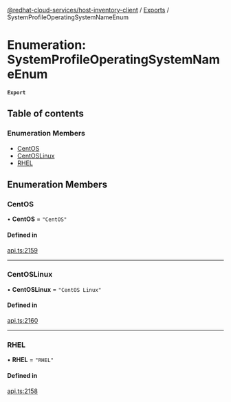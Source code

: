 [@redhat-cloud-services/host-inventory-client](../README.md) / [Exports](../modules.md) / SystemProfileOperatingSystemNameEnum

# Enumeration: SystemProfileOperatingSystemNameEnum

**`Export`**

## Table of contents

### Enumeration Members

- [CentOS](SystemProfileOperatingSystemNameEnum.md#centos)
- [CentOSLinux](SystemProfileOperatingSystemNameEnum.md#centoslinux)
- [RHEL](SystemProfileOperatingSystemNameEnum.md#rhel)

## Enumeration Members

### CentOS

• **CentOS** = ``"CentOS"``

#### Defined in

[api.ts:2159](https://github.com/RedHatInsights/javascript-clients/blob/master/packages/host-inventory/api.ts#L2159)

___

### CentOSLinux

• **CentOSLinux** = ``"CentOS Linux"``

#### Defined in

[api.ts:2160](https://github.com/RedHatInsights/javascript-clients/blob/master/packages/host-inventory/api.ts#L2160)

___

### RHEL

• **RHEL** = ``"RHEL"``

#### Defined in

[api.ts:2158](https://github.com/RedHatInsights/javascript-clients/blob/master/packages/host-inventory/api.ts#L2158)
